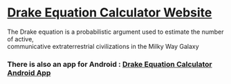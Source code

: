 # [Drake Equation Calculator Website](https://nickmihal.github.io/Drake-Equation-Calculator-Web/)

The Drake equation is a probabilistic argument used to estimate the number of active, <br>
communicative extraterrestrial civilizations in the Milky Way Galaxy

<h3>

There is also an app for Android : [Drake Equation Calculator Android App](https://github.com/NickMihal/Drake-Equation-Calculator-Android/)

</h3>
